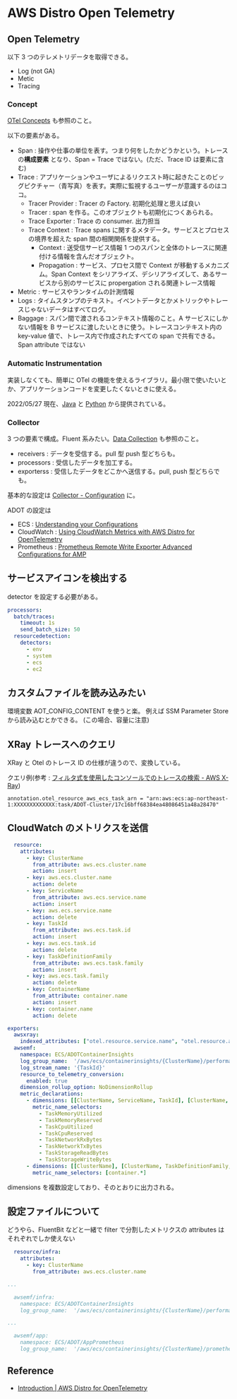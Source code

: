 # AWS Distro Open Telemetry

## Open Telemetry

以下 3 つのテレメトリデータを取得できる。

- Log (not GA)
- Metic
- Tracing

### Concept

[OTel Concepts](https://opentelemetry.io/docs/concepts/otel-concepts/) も参照のこと。

以下の要素がある。

- Span : 操作や仕事の単位を表す。つまり何をしたかどうかという。トレースの**構成要素** となり、Span = Trace ではない。(ただ、Trace ID は要素に含む)
- Trace : アプリケーションやユーザによるリクエスト時に起きたことのビッグピクチャー（青写真）を表す。実際に監視するユーザーが意識するのはココ。
  - Tracer Provider : Tracer の Factory. 初期化処理と思えば良い
  - Tracer : span を作る。このオブジェクトも初期化につくあられる。
  - Trace Exporter : Trace の consumer. 出力担当
  - Trace Context : Trace spans に関するメタデータ。サービスとプロセスの境界を超えた span 間の相関関係を提供する。
    - Context : 送受信サービス情報 1 つのスパンと全体のトレースに関連付ける情報を含んだオブジェクト。
    - Propagation : サービス、プロセス間で Context が移動するメカニズム。Span Context をシリアライズ、デシリアライズして、あるサービスから別のサービスに propergation される関連トレース情報
- Metric : サービスやランタイムの計測情報
- Logs : タイムスタンプのテキスト。イベントデータとかメトリックやトレースじゃないデータはすべてログ。
- Baggage : スパン間で渡されるコンテキスト情報のこと。A サービスにしかない情報を B サービスに渡したいときに使う。トレースコンテキスト内の key-value 値で、トレース内で作成されたすべての span で共有できる。Span attribute ではない

### Automatic Instrumentation

実装しなくても、簡単に OTel の機能を使えるライブラリ。最小限で使いたいとか、アプリケーションコードを変更したくないときに使える。

2022/05/27 現在、[Java](https://github.com/open-telemetry/opentelemetry-java-instrumentation) と [Python](https://opentelemetry.io/docs/instrumentation/python/automatic/) から提供されている。

### Collector

3 つの要素で構成。Fluent 系みたい。[Data Collection](https://opentelemetry.io/docs/concepts/data-collection/) も参照のこと。

- receivers : データを受信する。pull 型 push 型どちらも。
- processors : 受信したデータを加工する。
- exporterss : 受信したデータをどこかへ送信する。pull, push 型どちらでも。

基本的な設定は [Collector - Configuration](https://opentelemetry.io/docs/collector/configuration/) に。

ADOT の設定は

- ECS : [Understanding your Configurations](https://aws-otel.github.io/docs/getting-started/ecs-configurations/ecs-config-section)
- CloudWatch : [Using CloudWatch Metrics with AWS Distro for OpenTelemetry](https://aws-otel.github.io/docs/getting-started/cloudwatch-metrics)
- Prometheus : [Prometheus Remote Write Exporter Advanced Configurations for AMP](https://aws-otel.github.io/docs/getting-started/advanced-prometheus-remote-write-configurations)

## サービスアイコンを検出する

detector を設定する必要がある。

```yaml
processors:
  batch/traces:
    timeout: 1s
    send_batch_size: 50
  resourcedetection:
    detectors:
      - env
      - system
      - ecs
      - ec2
```

## カスタムファイルを読み込みたい

環境変数 AOT_CONFIG_CONTENT を使うと楽。
例えば SSM Parameter Store から読み込むとかできる。
(この場合、容量に注意)

## XRay トレースへのクエリ

XRay と Otel のトレース ID の仕様が違うので、変換している。

クエリ例(参考 : [フィルタ式を使用したコンソールでのトレースの検索 - AWS X-Ray](https://docs.aws.amazon.com/ja_jp/xray/latest/devguide/xray-console-filters.html))

```text
annotation.otel_resource_aws_ecs_task_arn = "arn:aws:ecs:ap-northeast-1:XXXXXXXXXXXXX:task/ADOT-Cluster/17c16bff68384ea48086451a48a28470"
```

## CloudWatch のメトリクスを送信

```yaml
  resource:
    attributes:
      - key: ClusterName
        from_attribute: aws.ecs.cluster.name
        action: insert
      - key: aws.ecs.cluster.name
        action: delete
      - key: ServiceName
        from_attribute: aws.ecs.service.name
        action: insert
      - key: aws.ecs.service.name
        action: delete
      - key: TaskId
        from_attribute: aws.ecs.task.id
        action: insert
      - key: aws.ecs.task.id
        action: delete
      - key: TaskDefinitionFamily
        from_attribute: aws.ecs.task.family
        action: insert
      - key: aws.ecs.task.family
        action: delete
      - key: ContainerName
        from_attribute: container.name
        action: insert
      - key: container.name
        action: delete   

exporters:
  awsxray:
    indexed_attributes: ["otel.resource.service.name", "otel.resource.aws.ecs.task.arn"]
  awsemf:
    namespace: ECS/ADOTContainerInsights
    log_group_name:  '/aws/ecs/containerinsights/{ClusterName}/performance'
    log_stream_name: '{TaskId}'
    resource_to_telemetry_conversion:
      enabled: true
    dimension_rollup_option: NoDimensionRollup
    metric_declarations:
      - dimensions: [[ClusterName, ServiceName, TaskId], [ClusterName, TaskId], [TaskId]]
        metric_name_selectors: 
          - TaskMemoryUtilized 
          - TaskMemoryReserved 
          - TaskCpuUtilized
          - TaskCpuReserved
          - TaskNetworkRxBytes
          - TaskNetworkTxBytes
          - TaskStorageReadBytes
          - TaskStorageWriteBytes
      - dimensions: [[ClusterName], [ClusterName, TaskDefinitionFamily, TaskId, ContainerName]]
        metric_name_selectors: [container.*]
```

dimensions を複数設定しており、そのとおりに出力される。

## 設定ファイルについて

どうやら、FluentBit などと一緒で filter で分割したメトリクスの attributes はそれぞれでしか使えない

```yaml
  resource/infra:
    attributes:
      - key: ClusterName
        from_attribute: aws.ecs.cluster.name

...

  awsemf/infra:
    namespace: ECS/ADOTContainerInsights
    log_group_name:  '/aws/ecs/containerinsights/{ClusterName}/performance' # ここは infra で attributes として追加しているから使えるが

...

  awsemf/app:
    namespace: ECS/ADOT/AppPrometheus
    log_group_name:  '/aws/ecs/containerinsights/{ClusterName}/prometheus' # ここは app で attributes として追加「していない」から使えない (undefined)
```


## Reference

- [Introduction | AWS Distro for OpenTelemetry](https://aws-otel.github.io/docs/introduction)
